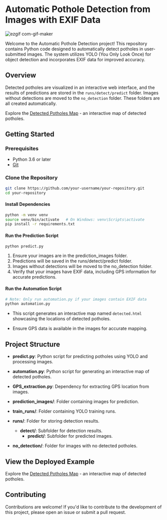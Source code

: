 # Automatic Pothole Detection from Images with EXIF Data

![ezgif com-gif-maker](https://github.com/pwilliamspeniel/Pothole-Detection/assets/117294736/6b81a500-12b3-41d3-87cc-493d5ae90a7e)

Welcome to the Automatic Pothole Detection project! This repository contains Python code designed to automatically detect potholes in user-submitted images. The system utilizes YOLO (You Only Look Once) for object detection and incorporates EXIF data for improved accuracy.

## Overview
Detected potholes are visualized in an interactive web interface, and the results of predictions are stored in the `runs/detect/predict` folder. Images without detections are moved to the `no_detection` folder. These folders are all created automatically.

Explore the [Detected Potholes Map](https://pwilliamspeniel.github.io/Pothole-Detection/detected.html) - an interactive map of detected potholes.

## Getting Started

### Prerequisites

- Python 3.6 or later
- [Git](https://git-scm.com/)

### Clone the Repository

```bash
git clone https://github.com/your-username/your-repository.git
cd your-repository
```

#### Install Dependencies
```bash
python -m venv venv
source venv/bin/activate   # On Windows: venv\Scripts\activate
pip install -r requirements.txt
```

#### Run the Prediction Script
```bash
python predict.py
```

1. Ensure your images are in the prediction_images folder.
2. Predictions will be saved in the runs/detect/predict folder.
3. Images without detections will be moved to the no_detection folder.
4. Verify that your images have EXIF data, including GPS information for accurate predictions.

#### Run the Automation Script
```bash
# Note: Only run automation.py if your images contain EXIF data
python automation.py
```

- This script generates an interactive map named `detected.html` showcasing the locations of detected potholes.

- Ensure GPS data is available in the images for accurate mapping.

## Project Structure

- **predict.py**: Python script for predicting potholes using YOLO and processing images.

- **automation.py**: Python script for generating an interactive map of detected potholes.

- **GPS_extraction.py**: Dependency for extracting GPS location from images.

- **prediction_images/**: Folder containing images for prediction.

- **train_runs/**: Folder containing YOLO training runs.

- **runs/**: Folder for storing detection results.
  - **detect/**: Subfolder for detection results.
    - **predict/**: Subfolder for predicted images.

- **no_detection/**: Folder for images with no detected potholes.

## View the Deployed Example

Explore the [Detected Potholes Map](https://pwilliamspeniel.github.io/Pothole-Detection/detected.html) - an interactive map of detected potholes.

## Contributing

Contributions are welcome! If you'd like to contribute to the development of this project, please open an issue or submit a pull request.






